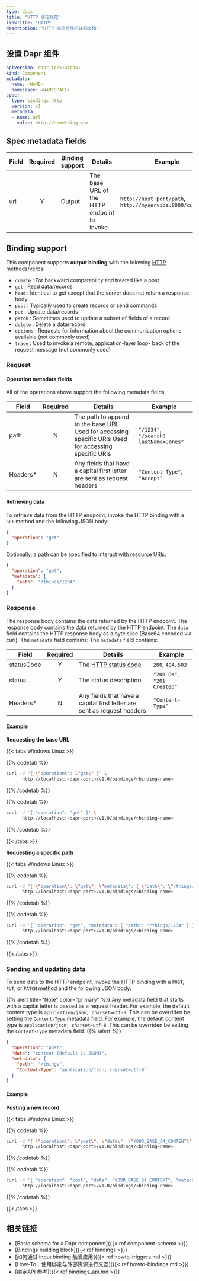 ```yaml
---
type: docs
title: "HTTP 绑定规范"
linkTitle: "HTTP"
description: "HTTP 绑定组件的详细文档"
---
```


## 设置 Dapr 组件

```yaml
apiVersion: dapr.io/v1alpha1
kind: Component
metadata:
  name: <NAME>
  namespace: <NAMESPACE>
spec:
  type: bindings.http
  version: v1
  metadata:
  - name: url
    value: http://something.com
```

## Spec metadata fields

| Field | Required | Binding support | Details                                     | Example                                                    |
| ----- |:--------:| --------------- | ------------------------------------------- | ---------------------------------------------------------- |
| url   |    Y     | Output          | The base URL of the HTTP endpoint to invoke | `http://host:port/path`, `http://myservice:8000/customers` |

## Binding support

This component supports **output binding** with the folowing [HTTP methods/verbs](https://www.w3.org/Protocols/rfc2616/rfc2616-sec9.html):

- `create` : For backward compatability and treated like a post
- `get` :  Read data/records
- `head` : Identical to get except that the server does not return a response body
- `post` : Typically used to create records or send commands
- `put` : Update data/records
- `patch` : Sometimes used to update a subset of fields of a record
- `delete` : Delete a data/record
- `options` : Requests for information about the communication options available (not commonly used)
- `trace` : Used to invoke a remote, application-layer loop- back of the request message (not commonly used)

### Request

#### Operation metadata fields

All of the operations above support the following metadata fields

| Field    | Required | Details                                                                                               | Example                               |
| -------- |:--------:| ----------------------------------------------------------------------------------------------------- | ------------------------------------- |
| path     |    N     | The path to append to the base URL. Used for accessing specific URIs Used for accessing specific URIs | `"/1234"`, `"/search?lastName=Jones"` |
| Headers* |    N     | Any fields that have a capital first letter are sent as request headers                               | `"Content-Type"`, `"Accept"`          |

#### Retrieving data

To retrieve data from the HTTP endpoint, invoke the HTTP binding with a `GET` method and the following JSON body:

```json
{
  "operation": "get"
}
```

Optionally, a path can be specified to interact with resource URIs:

```json
{
  "operation": "get",
  "metadata": {
    "path": "/things/1234"
  }
}
```

### Response

The response body contains the data returned by the HTTP endpoint.  The response body contains the data returned by the HTTP endpoint.  The `data` field contains the HTTP response body as a byte slice (Base64 encoded via curl). The `metadata` field contains: The `metadata` field contains:

| Field      | Required | Details                                                                         | Example                     |
| ---------- |:--------:| ------------------------------------------------------------------------------- | --------------------------- |
| statusCode |    Y     | The [HTTP status code](https://www.w3.org/Protocols/rfc2616/rfc2616-sec10.html) | `200`, `404`, `503`         |
| status     |    Y     | The status description                                                          | `"200 OK"`, `"201 Created"` |
| Headers*   |    N     | Any fields that have a capital first letter are sent as request headers         | `"Content-Type"`            |

#### Example

**Requesting the base URL**

{{< tabs Windows Linux >}}

{{% codetab %}}
```bash
curl -d "{ \"operation\": \"get\" }" \
      http://localhost:<dapr-port>/v1.0/bindings/<binding-name>
```
{{% /codetab %}}

{{% codetab %}}
```bash
curl -d '{ "operation": "get" }' \
      http://localhost:<dapr-port>/v1.0/bindings/<binding-name>
```
{{% /codetab %}}

{{< /tabs >}}

**Requesting a specific path**

{{< tabs Windows Linux >}}

{{% codetab %}}
```bash
curl -d "{ \"operation\": \"get\", \"metadata\": { \"path\": \"/things/1234\" } }" \
      http://localhost:<dapr-port>/v1.0/bindings/<binding-name>
```
{{% /codetab %}}

{{% codetab %}}
```bash
curl -d '{ "operation": "get", "metadata": { "path": "/things/1234" } }' \
      http://localhost:<dapr-port>/v1.0/bindings/<binding-name>
```
{{% /codetab %}}

{{< /tabs >}}

### Sending and updating data

To send data to the HTTP endpoint, invoke the HTTP binding with a `POST`, `PUT`, or `PATCH` method and the following JSON body:

{{% alert title="Note" color="primary" %}}
Any metadata field that starts with a capital letter is passed as a request header. For example, the default content type is `application/json; charset=utf-8`. This can be overriden be setting the `Content-Type` metadata field. For example, the default content type is `application/json; charset=utf-8`. This can be overriden be setting the `Content-Type` metadata field.
{{% /alert %}}

```json
{
  "operation": "post",
  "data": "content (default is JSON)",
  "metadata": {
    "path": "/things",
    "Content-Type": "application/json; charset=utf-8"
  }
}
```

#### Example

**Posting a new record**

{{< tabs Windows Linux >}}

{{% codetab %}}
```bash
curl -d "{ \"operation\": \"post\", \"data\": \"YOUR_BASE_64_CONTENT\", \"metadata\": { \"path\": \"/things\" } }" \
      http://localhost:<dapr-port>/v1.0/bindings/<binding-name>
```
{{% /codetab %}}

{{% codetab %}}
```bash
curl -d '{ "operation": "post", "data": "YOUR_BASE_64_CONTENT", "metadata": { "path": "/things" } }' \
      http://localhost:<dapr-port>/v1.0/bindings/<binding-name>
```
{{% /codetab %}}

{{< /tabs >}}

## 相关链接

- [Basic schema for a Dapr component]({{< ref component-schema >}})
- [Bindings building block]({{< ref bindings >}})
- [如何通过 input binding 触发应用]({{< ref howto-triggers.md >}})
- [How-To：使用绑定与外部资源进行交互]({{< ref howto-bindings.md >}})
- [绑定API 参考]({{< ref bindings_api.md >}})
